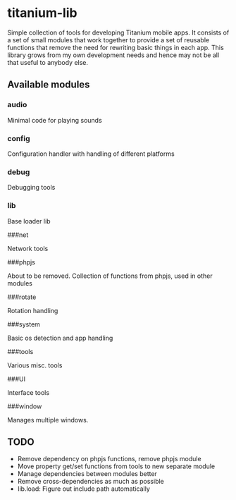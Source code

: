 # titanium-lib

Simple collection of tools for developing Titanium mobile apps. It consists of
a set of small modules that work together to provide a set of reusable
functions that remove the need for rewriting basic things in each app. This
library grows from my own development needs and hence may not be all that
useful to anybody else.

## Available modules

### audio

Minimal code for playing sounds

### config

Configuration handler with handling of different platforms

### debug

Debugging tools

### lib

Base loader lib

###net

Network tools

###phpjs

About to be removed. Collection of functions from phpjs, used in other modules

###rotate

Rotation handling

###system

Basic os detection and app handling

###tools

Various misc. tools

###UI

Interface tools

###window

Manages multiple windows.

## TODO

- Remove dependency on phpjs functions, remove phpjs module
- Move property get/set functions from tools to new separate module
- Manage dependencies between modules better
- Remove cross-dependencies as much as possible
- lib.load: Figure out include path automatically
